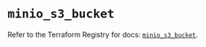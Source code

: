 # `minio_s3_bucket`

Refer to the Terraform Registry for docs: [`minio_s3_bucket`](https://registry.terraform.io/providers/ferlab-ste-justine/minio/0.2.0/docs/resources/s3_bucket).
